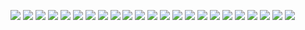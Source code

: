 <img src="https://github.com/RoadMania/netology_git/blob/main/screens/Results/Results_1.jpg"> </div>
<img src="https://github.com/RoadMania/netology_git/blob/main/screens/Results/Results_2.jpg"> </div>
<img src="https://github.com/RoadMania/netology_git/blob/main/screens/Results/Results_3.jpg"> </div>
<img src="https://github.com/RoadMania/netology_git/blob/main/screens/Results/Results_4.jpg"> </div>
<img src="https://github.com/RoadMania/netology_git/blob/main/screens/Results/Results_5.jpg"> </div>
<img src="https://github.com/RoadMania/netology_git/blob/main/screens/Results/Results_6.jpg"> </div>
<img src="https://github.com/RoadMania/netology_git/blob/main/screens/Results/Results_7.jpg"> </div>
<img src="https://github.com/RoadMania/netology_git/blob/main/screens/Results/Results_8.jpg"> </div>
<img src="https://github.com/RoadMania/netology_git/blob/main/screens/Results/Results_9.jpg"> </div>
<img src="https://github.com/RoadMania/netology_git/blob/main/screens/Results/Results_10.jpg"> </div>
<img src="https://github.com/RoadMania/netology_git/blob/main/screens/Results/Results_11.jpg"> </div>
<img src="https://github.com/RoadMania/netology_git/blob/main/screens/Results/Results_12.jpg"> </div>
<img src="https://github.com/RoadMania/netology_git/blob/main/screens/Results/Results_13.jpg"> </div>
<img src="https://github.com/RoadMania/netology_git/blob/main/screens/Results/Results_14.jpg"> </div>
<img src="https://github.com/RoadMania/netology_git/blob/main/screens/Results/Results_15.jpg"> </div>
<img src="https://github.com/RoadMania/netology_git/blob/main/screens/Results/Results_16.jpg"> </div>
<img src="https://github.com/RoadMania/netology_git/blob/main/screens/Results/Results_17.jpg"> </div>
<img src="https://github.com/RoadMania/netology_git/blob/main/screens/Results/Results_18.jpg"> </div>
<img src="https://github.com/RoadMania/netology_git/blob/main/screens/Results/Results_19.jpg"> </div>
<img src="https://github.com/RoadMania/netology_git/blob/main/screens/Results/Results_20.jpg"> </div>
<img src="https://github.com/RoadMania/netology_git/blob/main/screens/Results/Results_21.jpg"> </div>
<img src="https://github.com/RoadMania/netology_git/blob/main/screens/Results/Results_22.jpg"> </div>
<img src="https://github.com/RoadMania/netology_git/blob/main/screens/Results/Results_23.jpg"> </div>
